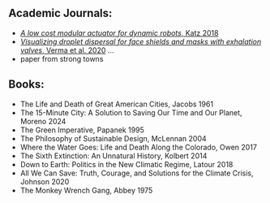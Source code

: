 ## Academic Journals:
- [*A low cost modular actuator for dynamic robots*, Katz 2018](https://dspace.mit.edu/handle/1721.1/118671)
- [*Visualizing droplet dispersal for face shields and masks with exhalation valves*, Verma et al. 2020](https://aip.scitation.org/doi/10.1063/5.0022968)
...
- paper from strong towns

## Books:
- The Life and Death of Great American Cities, Jacobs 1961
- The 15-Minute City: A Solution to Saving Our Time and Our Planet, Moreno 2024
- The Green Imperative, Papanek 1995
- The Philosophy of Sustainable Design, McLennan 2004
- Where the Water Goes: Life and Death Along the Colorado, Owen 2017
- The Sixth Extinction: An Unnatural History, Kolbert 2014
- Down to Earth: Politics in the New Climatic Regime, Latour 2018
- All We Can Save: Truth, Courage, and Solutions for the Climate Crisis, Johnson 2020
- The Monkey Wrench Gang, Abbey 1975
